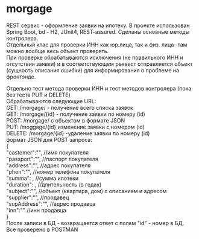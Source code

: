 # morgage
REST сервис - оформление заявки на ипотеку.
В проекте использован Spring Boot, bd - H2, JUnit4, REST-assured.
Сделаны основные методы контролера.<br>
Отдельный клас для  проверки ИНН как юр.лица, так и физ. лица- там можно вообще весь объект проверять.<br>
При проверке обрабатываются исключения (не правильного ИНН и отсутствия заявки) и в соответствующем реквест отправляется объект (сущность описания ошибки)
для информирования о проблеме на фронтэнде.

Отдельно тест метода проверки ИНН и тест методов контролера (пока без теста PUT и DELETE)<br>
Обрабатываются следующие URL:<br>
GET:  /morgage/  - получение всего списка заявок<br>
GET:  /morgage/{id}  - получение заявки по номеру (id)<br>
POST: /morgage/ с объектом в формате JSON<br>
PUT:  /moggage/{id}  изменение заявки с номером (id)<br>
DELETE: /morgage/{id} -удаление заявки по номеру (id)<br>
формат JSON для POST запроса:<br>
{<br>
    "castomer":"",      //имя покупателя<br>
    "passport":"",      //паспорт покупателя<br>
    "address":"",       //адрес покупателя<br>
    "phon":"",          //номер телефона покупателя<br>
    "summa": ,          //сумма ипотеки<br>
    "duration": ,       //длительность (в годах)<br>
    "subject":"",       //объект (квартира, дом) с описанием и адресом<br>
    "supplier":"",      //продавец<br> 
    "supAddress":"",    //адрес продавца<br>
    "inn":""            //инн продавца<br>
}<br>
После записи в БД - возвращается ответ с полем "id" - номер в БД.<br>
Все проверено в POSTMAN
